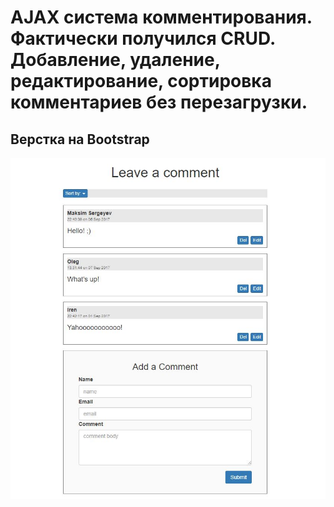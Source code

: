 # AJAX система комментирования. Фактически получился CRUD. Добавление, удаление, редактирование, сортировка комментариев без перезагрузки.
Верстка на Bootstrap 
------------------------------------------------------------------------------------------------------------------------------------------

![alt text](https://github.com/MaksimSergeev/AJAX-Comments-System/blob/master/Ajax%20comments.JPG)
